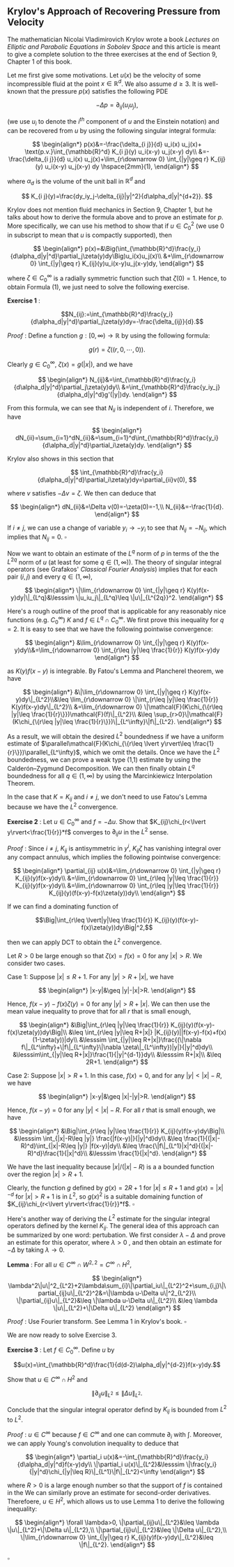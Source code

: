 ## Krylov's Approach of Recovering Pressure from Velocity

The mathematician Nicolai Vladimirovich Krylov wrote a book *Lectures on Elliptic and Parabolic Equations in Sobolev Space* and this article is meant to give a complete solution to the three exercises at the end of Section 9, Chapter 1 of this book.

Let me first give some motivations. Let $u(x)$ be the velocity of some incompressible fluid at the point $x\in \mathbb{R}^d$. We also assume $d\geq 3$. It is well-known that the pressure $p(x)$ satisfies the following PDE

$$-\Delta p= \partial_{ij}(u_iu_j),$$

(we use $u_i$ to denote the $i^{th}$ component of $u$ and the Einstein notation) and can be recovered from $u$ by using the following singular integral formula:

$$
\begin{align*}
p(x)&=-\frac{\delta_{i j}}{d} u_i(x) u_j(x)+ \text{p.v.}\int_{\mathbb{R}^d} K_{i j}(y) u_i(x-y) u_j(x-y) dy\\
&=-\frac{\delta_{i j}}{d} u_i(x) u_j(x)+\lim_{r\downarrow 0} \int_{|y|\geq r} K_{ij}(y) u_i(x-y) u_j(x-y) dy \hspace{2mm}(1),
\end{align*}
$$

where $\alpha_d$ is the volume of the unit ball in $\mathbb{R}^d$ and

$$
K_{i j}(y)=\frac{dy_iy_j-\delta_{ij}|y|^2}{d\alpha_d|y|^{d+2}}.
$$

Krylov does not mention fluid mechanics in Section 9, Chapter 1, but he talks about how to derive the formula above and to prove an estimate for $p$. More specifically, we can use his method to show that if $u\in C_0^2$ (we use 0 in subscript to mean that $u$ is compactly supported), then

$$
\begin{align*}
p(x)=&\Big(\int_{\mathbb{R}^d}\frac{y_i}{d\alpha_d|y|^d}\partial_j\zeta(y)dy\Big)u_i(x)u_j(x)\\
&+\lim_{r\downarrow 0} \int_{|y|\geq r} K_{ij}(y)u_i(x-y)u_j(x-y)dy,
\end{align*}
$$

where $\zeta\in C_0^\infty$ is a radially symmetric function such that $\zeta(0)=1$. Hence, to obtain Formula (1), we just need to solve the following exercise.

<strong>Exercise 1</strong> : 

$$N_{ij}:=\int_{\mathbb{R}^d}\frac{y_i}{d\alpha_d|y|^d}\partial_j\zeta(y)dy=-\frac{\delta_{ij}}{d}.$$

<em>Proof</em> :
Define a function $g:[0,\infty)\rightarrow \mathbb{R}$ by using the following formula:

$$g(r)=\zeta((r,0,\cdots, 0)).$$

Clearly $g\in C_0^\infty$, $\zeta(x)=g(\lvert x\rvert)$, and we have

$$
\begin{align*}
N_{ij}&=\int_{\mathbb{R}^d}\frac{y_i}{d\alpha_d|y|^d}\partial_j\zeta(y)dy\\
&=\int_{\mathbb{R}^d}\frac{y_iy_j}{d\alpha_d|y|^d}g'(|y|)dy.
\end{align*}
$$

From this formula, we can see that $N_{ii}$ is independent of $i$. Therefore, we have

$$
\begin{align*}
dN_{ii}=\sum_{i=1}^dN_{ii}&=\sum_{i=1}^d\int_{\mathbb{R}^d}\frac{y_i}{d\alpha_d|y|^d}\partial_i\zeta(y)dy.
\end{align*}
$$

Krylov also shows in this section that 

$$
\int_{\mathbb{R}^d}\frac{y_i}{d\alpha_d|y|^d}\partial_i\zeta(y)dy=\partial_{ii}v(0),
$$

where $v$ satisfies $-\Delta v=\zeta$. We then can deduce that

$$
\begin{align*}
dN_{ii}&=\Delta v(0)=-\zeta(0)=-1,\\
N_{ii}&=-\frac{1}{d}.
\end{align*}
$$

If $i\ne j$, we can use a change of variable $y_i\rightarrow -y_i$ to see that $N_{ij}=-N_{ij}$, which implies that $N_{ij}=0$. $\square$

Now we want to obtain an estimate of the $L^q$ norm of $p$ in terms of the the $L^{2q}$ norm of $u$ (at least for some $q\in (1,\infty)$). The theory of singular integral operators (see Grafakos' *Classical Fourier Analysis*) implies that for each pair $(i,j)$ and every $q\in (1,\infty)$,

$$
\begin{align*}
\|\lim_{r\downarrow 0} \int_{|y|\geq r} K(y)f(x-y)dy|\|_{L^q}&\lesssim \|u_iu_j\|_{L^q}\leq \|u\|_{L^{2q}}^2.
\end{align*}
$$

Here's a rough outline of the proof that is applicable for any reasonably nice functions (e.g. $C_0^\infty$) $K$ and $f\in L^q\cap C_0^\infty$. We first prove this inequality for $q=2$. It is easy to see that we have the following pointwise convergence:

$$
\begin{align*}
&\lim_{r\downarrow 0} \int_{|y|\geq r} K(y)f(x-y)dy\\&=\lim_{r\downarrow 0} \int_{r\leq |y|\leq \frac{1}{r}} K(y)f(x-y)dy
\end{align*}
$$

as $K(y)f(x-y)$ is integrable.
By Fatou's Lemma and Plancherel theorem, we have

$$
\begin{align*}
&\|\lim_{r\downarrow 0} \int_{|y|\geq r} K(y)f(x-y)dy\|_{L^2}\\&\leq \lim_{r\downarrow 0} \|\int_{r\leq |y|\leq \frac{1}{r}} K(y)f(x-y)dy\|_{L^2}\\
&=\lim_{r\downarrow 0} \|\mathcal{F}(K\chi_{\{r\leq |y|\leq \frac{1}{r}\}})\mathcal{F}(f)\|_{L^2}\\
&\leq \sup_{r>0}\|\mathcal{F}(K\chi_{\{r\leq |y|\leq \frac{1}{r}\}})\|_{L^\infty}\|f\|_{L^2}.
\end{align*}
$$

As a result, we will obtain the desired $L^2$ boundedness if we have a uniform estimate of $\parallel\mathcal{F}(K\chi_{\{r\leq \lvert y\rvert\leq \frac{1}{r}\}})\parallel_{L^\infty}$, which we omit the details. Once we have the $L^2$ boundedness, we can prove a weak type (1,1) estimate by using the Calderón–Zygmund Decomposition. We can then finally obtain $L^q$ boundedness for all $q\in (1,\infty)$ by using the Marcinkiewicz Interpolation Theorem.

In the case that $K=K_{ij}$ and $i\ne j$, we don't need to use Fatou's Lemma because we have the $L^2$ convergence.

<strong>Exercise 2</strong> : Let $u\in C_0^\infty$ and $f=-\Delta u$. Show that $K_{ij}\chi_{r<\lvert y\rvert<\frac{1}{r}}*f$ converges to $\partial_{ij} u$ in the $L^2$ sense.

<em>Proof</em> : Since $i\ne j$, $K_{ij}$ is antisymmetric in $y^i$, $K_{ij}\zeta$ has vanishing integral over any compact annulus, which implies the following pointwise convergence:

$$
\begin{align*}
\partial_{ij} u(x)&=\lim_{r\downarrow 0} \int_{|y|\geq r} K_{ij}(y)f(x-y)dy\\
&=\lim_{r\downarrow 0} \int_{r\leq |y|\leq \frac{1}{r}} K_{ij}(y)f(x-y)dy\\
&=\lim_{r\downarrow 0} \int_{r\leq |y|\leq \frac{1}{r}} K_{ij}(y)(f(x-y)-f(x)\zeta(y))dy\\
\end{align*}
$$

If we can find a dominating function of

$$\Big|\int_{r\leq \lvert|y|\leq \frac{1}{r}} K_{ij}(y)(f(x-y)-f(x)\zeta(y))dy\Big|^2,$$

then we can apply DCT to obtain the $L^2$ convergence. 

Let $R>0$ be large enough so that $\zeta(x)=f(x)=0$ for any $\lvert x\rvert>R$. We consider two cases.

Case 1: Suppose $\lvert x\rvert\leq R+1$. For any $\lvert y\rvert >R+\lvert x\rvert$, we have

$$
\begin{align*}
|x-y|&\geq |y|-|x|>R.
\end{align*}
$$

Hence, $f(x-y)-f(x)\zeta(y)=0$ for any $|y|>R+|x|$. We can then use the mean value inequality to prove that for all $r$ that is small enough,

$$
\begin{align*}
&\Big|\int_{r\leq |y|\leq \frac{1}{r}} K_{ij}(y)(f(x-y)-f(x)\zeta(y))dy\Big|\\
&\leq \int_{r\leq |y|\leq R+|x|} |K_{ij}(y)||f(x-y)-f(x)+f(x)(1-\zeta(y))|dy\\
&\lesssim \int_{|y|\leq R+|x|}\frac{(\|\nabla f\|_{L^\infty}+\|f\|_{L^\infty}\|\nabla \zeta\|_{L^\infty})|y|}{|y|^d}dy\\
&\lesssim\int_{|y|\leq R+|x|}\frac{1}{|y|^{d-1}}dy\\
&\lesssim R+|x|\\
&\leq 2R+1.
\end{align*}
$$

Case 2: Suppose $\lvert x\rvert>R+1$. In this case, $f(x)=0$, and for any $\lvert y\rvert<\lvert x\rvert-R$, we have

$$
\begin{align*}
|x-y|&\geq |x|-|y|>R.
\end{align*}
$$

Hence, $f(x-y)=0$ for any $\lvert y\rvert<\lvert x\rvert-R$. For all $r$ that is small enough, we have

$$
\begin{align*}
&\Big|\int_{r\leq |y|\leq \frac{1}{r}} K_{ij}(y)f(x-y)dy\Big|\\
&\lesssim \int_{|x|-R\leq |y|} \frac{|f(x-y)|}{|y|^d}dy\\
&\leq \frac{1}{(|x|-R)^d}\int_{|x|-R\leq |y|} |f(x-y)|dy\\
&\leq \frac{\|f\|_{L^1}|x|^d}{(|x|-R)^d}\frac{1}{|x|^d}\\
&\lesssim \frac{1}{|x|^d}.
\end{align*}
$$

We have the last inequality because $\lvert x\rvert/(\lvert x\rvert -R)$ is a a bounded function over the region $|x|>R+1$. 

Clearly, the function $g$ defined by $g(x)=2R+1$ for $\lvert x\rvert\leq R+1$ and $g(x)=\lvert x\rvert^{-d}$ for $\lvert x\rvert>R+1$ is in $L^2$, so $g(x)^2$ is a suitable domaining function of $K_{ij}\chi_{r<\lvert y\rvert<\frac{1}{r}}*f$. $\square$

Here's another way of deriving the $L^2$ estimate for the singular integral operators defined by the kernel $K_{ij}$. The general idea of this approach can be summarized by one word: pertubation. We first consider $\lambda-\Delta$ and prove an estimate for this operator, where $\lambda>0$ , and then obtain an estimate for $-\Delta$ by taking $\lambda\rightarrow 0$. 

<strong>Lemma</strong> : For all $u\in C^\infty\cap W^{2,2}=C^\infty\cap H^2$,

$$
\begin{align*}
\lambda^2\|u\|^2_{L^2}+2\lambda\sum_{i}\|\partial_iu\|_{L^2}^2+\sum_{i,j}\|\partial_{ij}u\|_{L^2}^2&=\|\lambda u-\Delta u\|^2_{L^2}\\
\|\partial_{ij}u\|_{L^2}&\leq \|\lambda u-\Delta u\|_{L^2}\\
&\leq \lambda \|u\|_{L^2}+\|\Delta u\|_{L^2}
\end{align*}
$$

<em>Proof</em> : Use Fourier transform. See Lemma 1 in Krylov's book. $\square$

We are now ready to solve Exercise 3. 

<strong>Exercise 3</strong> : Let $f\in C_0^\infty$. Define $u$ by

$$u(x)=\int_{\mathbb{R}^d}\frac{1}{d(d-2)\alpha_d|y|^{d-2}}f(x-y)dy.$$

Show that $u\in C^\infty\cap H^2$ and 

$$\|\partial_{ij}u\|_{L^2}\leq \|\Delta u\|_{L^2}.$$

Conclude that the singular integral operator defind by $K_{ij}$ is bounded from $L^2$ to $L^2$.

<em>Proof</em> : $u\in C^\infty$ because $f\in C^\infty$ and one can commute $\partial_i$ with $\int$. Moreover, we can apply Young's convolution inequality to deduce that

$$
\begin{align*}
\partial_i u(x)&=-\int_{\mathbb{R}^d}\frac{y_i}{d\alpha_d|y|^d}f(x-y)dy\\
\|\partial_i u(x)\|_{L^2}&\lesssim \|\frac{y_i}{|y|^d}\chi_{|y|\leq R}\|_{L^1}\|f\|_{L^2}<\infty
\end{align*}
$$

where $R>0$ is a large enough number so that the support of $f$ is contained in the  We can similarly prove an estimate for second-order derivatives. Therefoere, $u\in H^2$, which allows us to use Lemma 1 to derive the following inequality:

$$
\begin{align*}
\forall \lambda>0, \|\partial_{ij}u\|_{L^2}&\leq \lambda \|u\|_{L^2}+\|\Delta u\|_{L^2},\\
\|\partial_{ij}u\|_{L^2}&\leq \|\Delta u\|_{L^2},\\
\|\lim_{r\downarrow 0} \int_{|y|\geq r} K_{ij}(y)f(x-y)dy\|_{L^2}&\leq \|f\|_{L^2}.
\end{align*}
$$

$\square$
